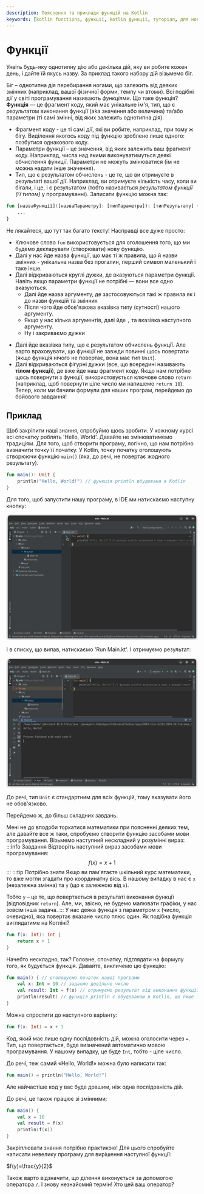 ```yaml
---
description: Пояснення та приклади функцій на Kotlin
keywords: [kotlin functions, функції, kotlin функції, туторіал, для новачків]
---
```

# Функції
Уявіть будь-яку однотипну дію або декілька дій, яку ви робите кожен день, і дайте їй якусь назву. За приклад такого набору дій візьмемо біг.

Біг – однотипна дія перебирання ногами, що залежить від деяких змінних (наприклад, вашої фізичної форми, темпу чи втоми).
Всі подібні дії у світі програмування називають *функціями*.
Що таке функція? **Функція** — це фрагмент коду, який має унікальне ім'я, тип, що є результатом виконання функції
(aka значення або величина) та/або параметри (ті самі змінні, від яких залежить однотипна дія).
* Фрагмент коду - це ті самі дії, які ви робите, наприклад, при тому ж бігу. Виділення якогось коду під функцію зроблено лише одного: позбутися однакового коду.
* Параметри функції – це значення, від яких залежить ваш фрагмент коду. Наприклад, числа над якими виконуватимуться деякі обчислення функції. Параметри не можуть змінюватися (їм не можна надати інше значення).
* Тип, що є результатом обчислень - це те, що ви отримуєте в результаті вашої дії. Наприклад, ви отримуєте кількість часу, коли ви бігали, і це, і є результатом (тобто називається *результатом функції (її типом)* у програмуванні).
  Записати функцію можна так:
```kotlin
fun [назваФункції]([назваПараметру]: [типПараметра]): [типРезультату] {
	...
}
```
Не лякайтеся, що тут так багато тексту! Насправді все дуже просто:
- Ключове слово `fun` використовується для оголошення того, що ми будемо декларувати (створювати) нову функцію.
- Далі у нас йде назва функції, що має ті ж правила, що й назви змінних - унікальна назва без прогалин, перший символ маленький і таке інше.
- Далі відкриваються круглі дужки, де вказуються параметри функції. Навіть якщо параметри функції не потрібні — вони все одно вказуються.
    * Далі йде назва аргументу, де застосовуються такі ж правила як і до назви функцій та змінних
    * Після чого йде обов'язкова вказівка типу (сутності) нашого аргументу.
    * Якщо у нас кілька аргументів, далі йде `,` та вказівка наступного аргументу.
    * Ну і закриваємо дужки
* Далі йде вказівка типу, що є результатом обчислень функції. Але варто враховувати, що функції не завжди повинні щось повертати (якщо функція нічого не повертає, вона має тип `Unit`).
* Далі відкриваються фігурні дужки (все, що всередині називають **тілом функції**), де вже йде наш фрагмент коду. Якщо нам потрібно щось повернути з функції, використовується ключове слово `return` (наприклад, щоб повернути ціле число ми напишемо `return 10`).
  Тепер, коли ми бачили формули для наших програм, перейдемо до бойового завдання!
## Приклад
Щоб закріпити наші знання, спробуймо щось зробити.
У кожному курсі всі спочатку роблять 'Hello, World'. Давайте не змінюватимемо традиціям.
Для того, щоб створити програму, логічно, що нам потрібно визначити точку її початку. У Kotlin, точку початку оголошують створюючи функцію `main()` (яка, до речі, не повертає жодного результату).
```kotlin
fun main(): Unit {
	println("Hello, World!") // функція println вбудована в Kotlin
}
```
Для того, щоб запустити нашу програму, в IDE ми натискаємо наступну кнопку:

![run](images/ide_run_hello_world_1.png)

І в списку, що випав, натискаємо 'Run Main.kt'.
І отримуємо результат:

![run1](images/ide_run_hello_world_2.png)

До речі, тип `Unit` є стандартним для всіх функцій, тому вказувати його не обов'язково.

Перейдемо ж, до більш складних завдань.

Мені не до вподоби торкатися математики при поясненні деяких тем, але давайте все ж таки, спробуємо створити функцію 
засобами мови програмування.
Візьмемо наступний нескладний у розумінні вираз:
:::info Завдання
Відтворіть наступний вираз засобами мови програмування:
$$
f(x)=x+1
$$
:::
:::tip Потрібно знати
Якщо ви пам'ятаєте шкільний курс математики, то вже могли згадати про координатну вісь.
В нашому випадку в нас є `x` (незалежна змінна) та `y` (що є залежною від `x`).

Тобто `y` – це те, що повертається в результаті виконання функції (відповідник `return`).
Але, ми, звісно, не будемо малювати графіки, у нас зовсім інша задача.
:::
У нас деяка функція з параметром `x` (число, очевидно), яка повертає вказане число плюс один.
Як подібна функція виглядатиме на Котліні?
```kotlin
fun f(x: Int): Int {
	return x + 1
}
```
Начебто нескладно, так? Головне, спочатку, підглядати на формулу того, як будується функція.
Давайте, викличемо цю функцію:
```kotlin
fun main() { // оголошуємо початок нашої програми
	val x: Int = 10 // задаємо довільне число
	val result: Int = f(x) // отримуємо результат від виконання функції
	println(result) // функція println є вбудованою в Kotlin, що пише текст у консоль. Ми же маємо текст (результат) від виконання функції в змінній.
}
```
Можна спростити до наступного варіанту:
```kotlin
fun f(x: Int) = x + 1
```
Код, який має лише одну послідовність дій, можна оголосити через `=`. Тип, що повертається, буде визначений автоматично мовою програмування. У нашому випадку, це буде `Int`, тобто - ціле число.

До речі, теж самий «Hello, World!» можна було написати так:
```kotlin
fun main() = println("Hello, World!")
```

Але найчастіше код у вас буде довшим, ніж одна послідовність дій.

До речі, це також працює зі змінними:
```kotlin
fun main() {
	val x = 10
	val result = f(x)
	println(f(x))
}
```
Закріплювати знання потрібно практикою! Для цього спробуйте написати невелику програму для вирішення наступної функції:

$f(y)=\frac{y}{2}$

Також варто відзначити, що ділення виконується за допомогою оператора `/`.
І знову незнайомий термін! Хто цей ваш оператор?
